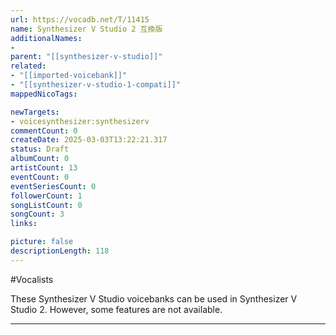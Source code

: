 ```yaml
---
url: https://vocadb.net/T/11415
name: Synthesizer V Studio 2 互換版
additionalNames: 
- 
parent: "[[synthesizer-v-studio]]"
related:
- "[[imported-voicebank]]"
- "[[synthesizer-v-studio-1-compati]]"
mappedNicoTags:

newTargets:
- voicesynthesizer:synthesizerv
commentCount: 0
createDate: 2025-03-03T13:22:21.317
status: Draft
albumCount: 0
artistCount: 13
eventCount: 0
eventSeriesCount: 0
followerCount: 1
songListCount: 0
songCount: 3
links: 

picture: false
descriptionLength: 118
---
```


#Vocalists

These Synthesizer V Studio voicebanks can be used in Synthesizer V Studio 2. However, some features are not available.

---

